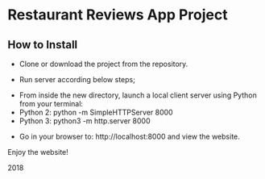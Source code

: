# Restaurant Reviews App Project

## How to Install

* Clone or download the project from the repository.

* Run server according below steps;

- From inside the new directory, launch a local client server using Python from your terminal:
- Python 2: python -m SimpleHTTPServer 8000 
- Python 3: python3 -m http.server 8000

* Go in your browser to: http://localhost:8000 and view the website.

Enjoy the website!

2018


